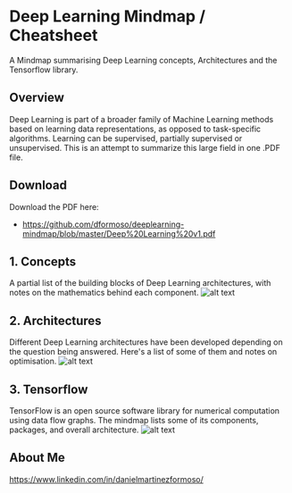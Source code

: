 # Deep Learning Mindmap / Cheatsheet
A Mindmap summarising Deep Learning concepts, Architectures and the Tensorflow library.

## Overview
Deep Learning is part of a broader family of Machine Learning methods based on learning data representations, as opposed to task-specific algorithms. Learning can be supervised, partially supervised or unsupervised. This is an attempt to summarize this large field in one .PDF file.

## Download
Download the PDF here: 
- https://github.com/dformoso/deeplearning-mindmap/blob/master/Deep%20Learning%20v1.pdf

## 1. Concepts
A partial list of the building blocks of Deep Learning architectures, with notes on the mathematics behind each component. 
![alt text](https://github.com/dformoso/deeplearning-mindmap/blob/master/concepts.png)

## 2. Architectures
Different Deep Learning architectures have been developed depending on the question being answered. Here's a list of some of them and notes on optimisation.
![alt text](https://github.com/dformoso/deeplearning-mindmap/blob/master/architecture.png)

## 3. Tensorflow
TensorFlow is an open source software library for numerical computation using data flow graphs. The mindmap lists some of its components, packages, and overall architecture.
![alt text](https://github.com/dformoso/deeplearning-mindmap/blob/master/tensorflow.png)

## About Me
https://www.linkedin.com/in/danielmartinezformoso/
